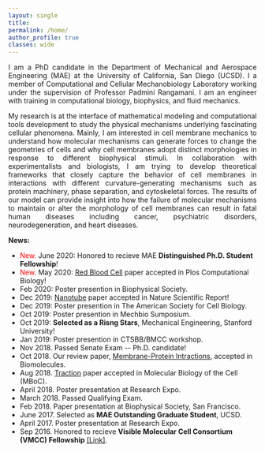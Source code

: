 ```yaml
---
layout: single
title:
permalink: /home/
author_profile: true
classes: wide
---
```

<p style='text-align: justify;'> 
I am a PhD candidate in the Department of Mechanical and Aerospace Engineering (MAE) at the University of California, San Diego (UCSD). I a member of Computational and Cellular Mechanobiology Laboratory working under the supervision of Professor Padmini Rangamani. I am an engineer with training in computational biology, biophysics, and fluid mechanics.
</p> 
<p style='text-align: justify;'> 
 My research is at the interface of mathematical modeling and computational tools development to study the physical mechanisms underlying fascinating cellular phenomena. Mainly, I am interested in cell membrane mechanics to understand how molecular mechanisms can generate forces to change the geometries of cells and why cell membranes adopt distinct morphologies in response to different biophysical stimuli. In collaboration with experimentalists and biologists, I am trying to develop theoretical frameworks that closely capture the behavior of cell membranes in interactions with different curvature-generating mechanisms such as protein machinery, phase separation, and cytoskeletal forces. The results of our model can provide insight into how the failure of molecular mechanisms to maintain or alter the morphology of cell membranes can result in fatal human diseases including cancer, psychiatric disorders, neurodegeneration, and heart diseases.
</p>  

**News:**
- <span style="color:red;"> New.  </span> June 2020: Honored to recieve MAE **Distinguished Ph.D. Student Fellowship**!
- <span style="color:red;"> New.  </span> May 2020: [Red Blood Cell](https://journals.plos.org/ploscompbiol/article?id=10.1371/journal.pcbi.1007890&rev=1) paper accepted in Plos Computational Biology!
-  Feb 2020: Poster presention in Biophysical Society.
-  Dec 2019: [Nanotube](https://www.nature.com/articles/s41598-020-59221-x) paper accepted in Nature Scientific Report!
-  Dec 2019: Poster presention in The American Society for Cell Biology.
-  Oct 2019: Poster presention in Mechbio Sumposium.
-  Oct 2019: **Selected as a Risng Stars**, Mechanical Engineering, Stanford University! 
-  Jan 2019: Poster presention in CTSBB/BMCC workshop.
-  Nov 2018. Passed Senate Exam -- Ph.D. candidate! 
-  Oct 2018. Our review paper, [Membrane-Protein Intractions](https://www.mdpi.com/2218-273X/8/4/120), accepted in Biomolecules.
-  Aug 2018. [Traction](https://www.molbiolcell.org/doi/full/10.1091/mbc.E18-02-0087) paper accepted in Molecular Biology of the Cell (MBoC).
-  April 2018. Poster presentation at Research Expo. 
-  March 2018. Passed Qualifying Exam.
-  Feb 2018. Paper presentation at Biophysical Society, San Francisco.
-  June 2017. Selected as **MAE Outstanding Graduate Student**, UCSD.
-  April 2017. Poster presentation at Research Expo.
-  Sep 2016.  Honored to recieve **Visible Molecular Cell Consortium (VMCC) Fellowship** [[Link]](https://vmcc.ucsd.edu/).

<!---The cell membrane is a self-assembled lipid bilayer that serves as a semipermeable barrier
and protects the cell's contents from perils in the extracellular. From a mechanical point of view, the cell membrane is a continuous viscoelastic shell that facilitates the change of the cell morphology--->

<!--- the role of different molecular machinary in prescribing and maintaining the morphology of different cell types. 
Cell shape maintenance and the ability of the cell to alter its shape are fundemental for regulation of various biological function. Any defects in the ability of the cell to adjust its morphology can result in fatal human disease such as cancer, psychiatric disorders, neurodegeneration, and heart diseases. In collaboration with experimentalist and biologist, I am trying to develope theoritical frameworks that closely capture the 
  Any  and any failure in that can result in fatal human disease such ascancer, psychiatric disorders, neurodegeneration, and heart diseases. 
  Cell shape maintenance and the ability of the cell to alter its shape are closely related to biological function of cells. I am interested in understanding how molecular mechanisms can generate forces to change the geometries of cells and why cells adapt distinct morphologies in response to different biophysical stimula. To answer these questions, I develope theortical models integrating it with experimental data. biophysical and  
   Indeed, 
Cell shape and function are intricately coupled; cells must maintain specific shapes to support their physiological
functions
  My research mainly focuses on the application of theoritical models to undersatnd how molecular mechanisms can generate forces to deform the cell memebarnes and why cell membranes adapt distinct morphologies in response to different biophysical stimula. From a mechanical point of view, plasma membrane is a continuous elastic shell that bends and deforms in response to large external stresses. 
</p>
My main inteerst is to undersatnd how molecular mechanisms can generate forces to deform the cell memebarnes and why cell membranes adapt various morphologies in response to different biophysical stimulat. To answer these questions, I 
My research mainly focuses on the application of theoritical models to undersatnd how molecular mechanisms can generate forces to deform the cell memebarnes and why cell membranes adapt different morphologies 
cell membranes can adopt its morphology of mechanics in cellular phenomena broadly from membrane -cytoskeleton interaction, membrane-protein crowding and bulk fluid to cell shape regulation, cell division and endocytosis.
biological phenomena at the cellular level.--- >


<!-- <h1>Latest Posts</h1> 
{% assign sorted = site.posts | sort:'date' | reverse %}
<ul>
{% for post in sorted limit:3%}
	<div class="{{ include.type | default: "list" }}__item">
	  <article class="archive__item" itemscope itemtype="http://schema.org/CreativeWork">
	    <li>
	      <h3 class="archive__item-title" itemprop="headline">
			 	  <a href="{{ root_url }}{{ post.url }}">{{ post.title }}</a>
	      </h3>
        <p class="archive__item-excerpt" itemprop="description">{{post.excerpt}}</p>
	    </li>
	 </article>
	</div>
{% endfor %}
<ul>
<a href="/blog/" class="back-to-top">More posts &rarr;</a>

-->
